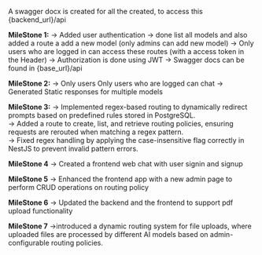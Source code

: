 
A swagger docx is created for all the created, to access this {backend_url}/api

**MileStone 1:**
    -> Added user authentication
    -> done list all models and also added a route a add a new model (only admins can add new model)
    -> Only users who are logged in can access these routes (with a access token in the Header)
    -> Authorization is done using JWT
    -> Swagger docs can be found in {base_url}/api

**MileStone 2:**
    -> Only users Only users who are logged can chat
    -> Generated Static responses for multiple models

**MileStone 3:**
    -> Implemented regex-based routing to dynamically redirect prompts based on predefined rules stored in PostgreSQL.  
    -> Added a route to create, list, and retrieve routing policies, ensuring requests are rerouted when matching a regex pattern.  
    -> Fixed regex handling by applying the case-insensitive flag correctly in NestJS to prevent invalid pattern errors.

**MileStone 4**
    -> Created a frontend web chat with user signin and signup

**MileStone 5**
    -> Enhanced the frontend app with a new admin page to perform CRUD operations on routing policy

**MileStone 6**
    -> Updated the backend and the frontend to support pdf upload functionality

**MileStone 7**
    ->introduced a dynamic routing system for file uploads, where uploaded files are processed by different AI models based on admin-configurable routing policies.
